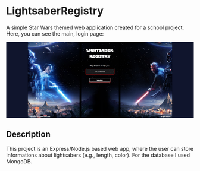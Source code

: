 # LightsaberRegistry

A simple Star Wars themed web application created for a school project.
Here, you can see the main, login page:

![Lightsaber Registry main page](doc/lightsaberRegistry02.png)

## Description

This project is an Express/Node.js based web app, where the user can store informations about lightsabers (e.g., length, color).
For the database I used MongoDB.
